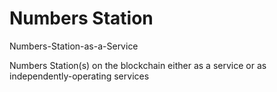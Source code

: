 # Numbers Station
Numbers-Station-as-a-Service

Numbers Station(s) on the blockchain either as a service or as independently-operating services
